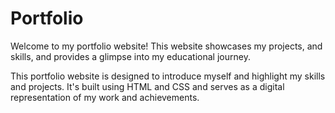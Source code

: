 # Portfolio

Welcome to my portfolio website! This website showcases my projects, and skills, and provides a glimpse into my educational journey.

This portfolio website is designed to introduce myself and highlight my skills and projects. It's built using HTML and CSS and serves as a digital representation of my work and achievements.
